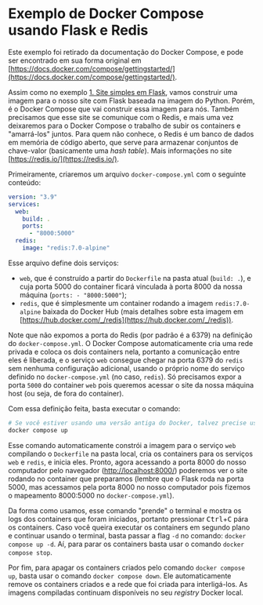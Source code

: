 # Exemplo de Docker Compose usando Flask e Redis

Este exemplo foi retirado da documentação do Docker Compose, e pode ser encontrado em sua forma original em [https://docs.docker.com/compose/gettingstarted/](https://docs.docker.com/compose/gettingstarted/).

Assim como no exemplo [1. Site simples em Flask](../1.site-flask/), vamos construir uma imagem para o nosso site com Flask baseada na imagem do Python. Porém, é o Docker Compose que vai construir essa imagem para nós. Também precisamos que esse site se comunique com o Redis, e mais uma vez deixaremos para o Docker Compose o trabalho de subir os containers e "amarrá-los" juntos. Para quem não conhece, o Redis é um banco de dados em memória de código aberto, que serve para armazenar conjuntos de chave-valor (basicamente uma _hash table_). Mais informações no site [https://redis.io/](https://redis.io/).

Primeiramente, criaremos um arquivo `docker-compose.yml` com o seguinte conteúdo:
```yml
version: "3.9"
services:
  web:
    build: .
    ports:
      - "8000:5000"
  redis:
    image: "redis:7.0-alpine"
```

Esse arquivo define dois serviços:
- `web`, que é construído a partir do `Dockerfile` na pasta atual (`build: .`), e cuja porta 5000 do container ficará vinculada à porta 8000 da nossa máquina (`ports: - "8000:5000"`);
- `redis`, que é simplesmente um container rodando a imagem `redis:7.0-alpine` baixada do Docker Hub (mais detalhes sobre esta imagem em [https://hub.docker.com/_/redis](https://hub.docker.com/_/redis)).

Note que não expomos a porta do Redis (por padrão é a 6379) na definição do `docker-compose.yml`. O Docker Compose automaticamente cria uma rede privada e coloca os dois containers nela, portanto a comunicação entre eles é liberada, e o serviço `web` consegue chegar na porta 6379 do `redis` sem nenhuma configuração adicional, usando o próprio nome do serviço definido no `docker-compose.yml` (no caso, `redis`). Só precisamos expor a porta `5000` do container `web` pois queremos acessar o site da nossa máquina host (ou seja, de fora do container).

Com essa definição feita, basta executar o comando:

```bash
# Se você estiver usando uma versão antiga do Docker, talvez precise usar um hífen no comando: docker-compose up
docker compose up
```

Esse comando automaticamente constrói a imagem para o serviço `web` compilando o `Dockerfile` na pasta local, cria os containers para os serviços `web` e `redis`, e inicia eles. Pronto, agora acessando a porta 8000 do nosso computador pelo navegador ([http://localhost:8000/](http://localhost:8000/)) poderemos ver o site rodando no container que preparamos (lembre que o Flask roda na porta 5000, mas acessamos pela porta 8000 no nosso computador pois fizemos o mapeamento 8000:5000 no `docker-compose.yml`).

Da forma como usamos, esse comando "prende" o terminal e mostra os logs dos containers que foram iniciados, portanto pressionar <kbd>Ctrl</kbd>+<kbd>C</kbd> pára os containers. Caso você queira executar os containers em segundo plano e continuar usando o terminal, basta passar a flag `-d` no comando: `docker compose up -d`. Aí, para parar os containers basta usar o comando `docker compose stop`.

Por fim, para apagar os containers criados pelo comando `docker compose up`, basta usar o comando `docker compose down`. Ele automaticamente remove os containers criados e a rede que foi criada para interligá-los. As imagens compiladas continuam disponíveis no seu _registry_ Docker local.
